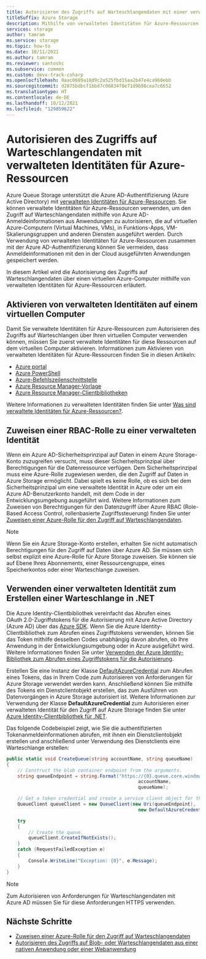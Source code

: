 ```yaml
---
title: Autorisieren des Zugriffs auf Warteschlangendaten mit einer verwalteten Identität
titleSuffix: Azure Storage
description: Mithilfe von verwalteten Identitäten für Azure-Ressourcen können Sie den Zugriff auf Warteschlangendaten aus Anwendungen autorisieren, die auf virtuellen Azure-Computern, in Funktions-Apps und anderen ausgeführt werden.
services: storage
author: tamram
ms.service: storage
ms.topic: how-to
ms.date: 10/11/2021
ms.author: tamram
ms.reviewer: santoshc
ms.subservice: common
ms.custom: devx-track-csharp
ms.openlocfilehash: 0aac0689a18d9c2a525fbd15aa2b47e4ca960ebb
ms.sourcegitcommit: d2875bdbcf1bbd7c06834f0e71d9b98cea7c6652
ms.translationtype: HT
ms.contentlocale: de-DE
ms.lasthandoff: 10/12/2021
ms.locfileid: "129859622"
---
```

# <a name="authorize-access-to-queue-data-with-managed-identities-for-azure-resources"></a>Autorisieren des Zugriffs auf Warteschlangendaten mit verwalteten Identitäten für Azure-Ressourcen

Azure Queue Storage unterstützt die Azure AD-Authentifizierung (Azure Active Directory) mit [verwalteten Identitäten für Azure-Ressourcen](../../active-directory/managed-identities-azure-resources/overview.md). Sie können verwaltete Identitäten für Azure-Ressourcen verwenden, um den Zugriff auf Warteschlangendaten mithilfe von Azure AD-Anmeldeinformationen aus Anwendungen zu autorisieren, die auf virtuellen Azure-Computern (Virtual Machines, VMs), in Funktions-Apps, VM-Skalierungsgruppen und anderen Diensten ausgeführt werden. Durch Verwendung von verwalteten Identitäten für Azure-Ressourcen zusammen mit der Azure AD-Authentifizierung können Sie vermeiden, dass Anmeldeinformationen mit den in der Cloud ausgeführten Anwendungen gespeichert werden.

In diesem Artikel wird die Autorisierung des Zugriffs auf Warteschlangendaten über einen virtuellen Azure-Computer mithilfe von verwalteten Identitäten für Azure-Ressourcen erläutert.

## <a name="enable-managed-identities-on-a-vm"></a>Aktivieren von verwalteten Identitäten auf einem virtuellen Computer

Damit Sie verwaltete Identitäten für Azure-Ressourcen zum Autorisieren des Zugriffs auf Warteschlangen über Ihren virtuellen Computer verwenden können, müssen Sie zuerst verwaltete Identitäten für diese Ressourcen auf dem virtuellen Computer aktivieren. Informationen zum Aktivieren von verwalteten Identitäten für Azure-Ressourcen finden Sie in diesen Artikeln:

- [Azure portal](../../active-directory/managed-identities-azure-resources/qs-configure-portal-windows-vm.md)
- [Azure PowerShell](../../active-directory/managed-identities-azure-resources/qs-configure-powershell-windows-vm.md)
- [Azure-Befehlszeilenschnittstelle](../../active-directory/managed-identities-azure-resources/qs-configure-cli-windows-vm.md)
- [Azure Resource Manager-Vorlage](../../active-directory/managed-identities-azure-resources/qs-configure-template-windows-vm.md)
- [Azure Resource Manager-Clientbibliotheken](../../active-directory/managed-identities-azure-resources/qs-configure-sdk-windows-vm.md)

Weitere Informationen zu verwalteten Identitäten finden Sie unter [Was sind verwaltete Identitäten für Azure-Ressourcen?](../../active-directory/managed-identities-azure-resources/overview.md).

## <a name="assign-an-rbac-role-to-a-managed-identity"></a>Zuweisen einer RBAC-Rolle zu einer verwalteten Identität

Wenn ein Azure AD-Sicherheitsprinzipal auf Daten in einem Azure Storage-Konto zuzugreifen versucht, muss dieser Sicherheitsprinzipal über Berechtigungen für die Datenressource verfügen. Dem Sicherheitsprinzipal muss eine Azure-Rolle zugewiesen werden, die den Zugriff auf Daten in Azure Storage ermöglicht. Dabei spielt es keine Rolle, ob es sich bei dem Sicherheitsprinzipal um eine verwaltete Identität in Azure oder um ein Azure AD-Benutzerkonto handelt, mit dem Code in der Entwicklungsumgebung ausgeführt wird. Weitere Informationen zum Zuweisen von Berechtigungen für den Datenzugriff über Azure RBAC (Role-Based Access Control, rollenbasierte Zugriffssteuerung) finden Sie unter [Zuweisen einer Azure-Rolle für den Zugriff auf Warteschlangendaten](assign-azure-role-data-access.md).

> [!NOTE]
> Wenn Sie ein Azure Storage-Konto erstellen, erhalten Sie nicht automatisch Berechtigungen für den Zugriff auf Daten über Azure AD. Sie müssen sich selbst explizit eine Azure-Rolle für Azure Storage zuweisen. Sie können sie auf Ebene Ihres Abonnements, einer Ressourcengruppe, eines Speicherkontos oder einer Warteschlange zuweisen.

## <a name="use-a-managed-identity-to-create-a-queue-in-net"></a>Verwenden einer verwalteten Identität zum Erstellen einer Warteschlange in .NET

Die Azure Identity-Clientbibliothek vereinfacht das Abrufen eines OAuth 2.0-Zugriffstokens für die Autorisierung mit Azure Active Directory (Azure AD) über das [Azure SDK](https://github.com/Azure/azure-sdk). Wenn Sie die Azure Identity-Clientbibliothek zum Abrufen eines Zugriffstokens verwenden, können Sie das Token mithilfe desselben Codes unabhängig davon abrufen, ob Ihre Anwendung in der Entwicklungsumgebung oder in Azure ausgeführt wird. Weitere Informationen finden Sie unter [Verwenden der Azure Identity-Bibliothek zum Abrufen eines Zugriffstokens für die Autorisierung](../common/identity-library-acquire-token.md).

Erstellen Sie eine Instanz der Klasse [DefaultAzureCredential](/dotnet/api/azure.identity.defaultazurecredential) zum Abrufen eines Tokens, das in Ihrem Code zum Autorisieren von Anforderungen für Azure Storage verwendet werden kann. Anschließend können Sie mithilfe des Tokens ein Dienstclientobjekt erstellen, das zum Ausführen von Datenvorgängen in Azure Storage autorisiert ist. Weitere Informationen zur Verwendung der Klasse **DefaultAzureCredential** zum Autorisieren einer verwalteten Identität für den Zugriff auf Azure Storage finden Sie unter [Azure Identity-Clientbibliothek für .NET](/dotnet/api/overview/azure/identity-readme).

Das folgende Codebeispiel zeigt, wie Sie die authentifizierten Tokenanmeldeinformationen abrufen, mit ihnen ein Dienstclientobjekt erstellen und anschließend unter Verwendung des Dienstclients eine Warteschlange erstellen:

```csharp
public static void CreateQueue(string accountName, string queueName)
{
    // Construct the blob container endpoint from the arguments.
    string queueEndpoint = string.Format("https://{0}.queue.core.windows.net/{1}",
                                                accountName,
                                                queueName);

    // Get a token credential and create a service client object for the queue.
    QueueClient queueClient = new QueueClient(new Uri(queueEndpoint), 
                                                new DefaultAzureCredential());

    try
    {
        // Create the queue.
        queueClient.CreateIfNotExists();
    }
    catch (RequestFailedException e)
    {
        Console.WriteLine("Exception: {0}", e.Message);
    }
}
```

> [!NOTE]
> Zum Autorisieren von Anforderungen für Warteschlangendaten mit Azure AD müssen Sie für diese Anforderungen HTTPS verwenden.

## <a name="next-steps"></a>Nächste Schritte

- [Zuweisen einer Azure-Rolle für den Zugriff auf Warteschlangendaten](assign-azure-role-data-access.md)
- [Autorisieren des Zugriffs auf Blob- oder Warteschlangendaten aus einer nativen Anwendung oder einer Webanwendung](../common/storage-auth-aad-app.md)
